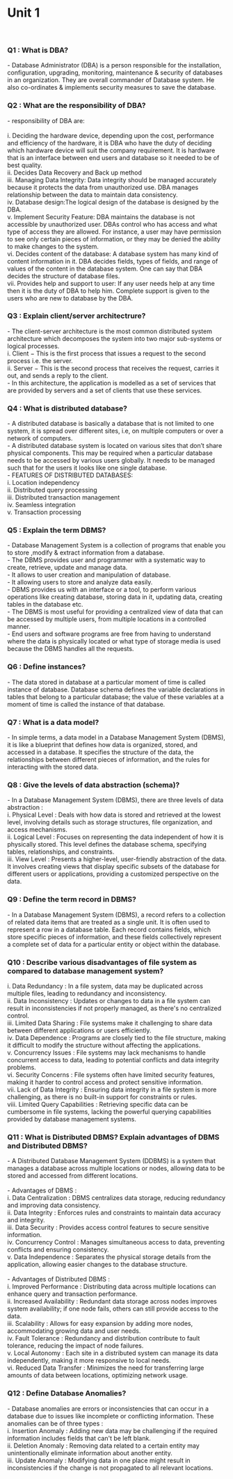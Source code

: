 <h1>Unit 1</h1></br>

<h3>Q1 : What is DBA?</h3>
- Database Administrator (DBA) is a person responsible for the installation, configuration, upgrading, monitoring, maintenance & security of databases in an organization. They are overall commander of Database system. He also co-ordinates & implements security measures to save the database. </br>

<h3>Q2 : What are the responsibility of DBA?</h3>
- responsibility of DBA are: </br></br>
i. Deciding the hardware device, depending upon the cost, performance and efficiency of the hardware, it is DBA who have the duty of deciding which hardware device will suit the company requirement. It is hardware that is an interface between end users and database so it needed to be of best quality. </br>
ii. Decides Data Recovery and Back up method </br>
iii. Managing Data Integrity: Data integrity should be managed accurately because it protects the data from unauthorized use. DBA manages relationship between the data to maintain data consistency. </br>
iv. Database design:The logical design of the database is designed by the DBA.</br>
v. Implement Security Feature: DBA maintains the database is not accessible by unauthorized user. DBAs control who has access and what type of access they are allowed. For instance, a user may have permission to see only certain pieces of information, or they may be denied the ability to make changes to the system. </br>
vi. Decides content of the database: A database system has many kind of content information in it. DBA decides fields, types of fields, and range of values of the content in the database system. One can say that DBA decides the structure of database files.</br>
vii. Provides help and support to user: If any user needs help at any time then it is the duty of DBA to help him. Complete support is given to the users who are new to database by the DBA.</br>

<h3>Q3 : Explain client/server architectrure?</h3>
- The client-server architecture is the most common distributed system architecture which decomposes the system into two major sub-systems or logical processes.</br>
i. Client − This is the first process that issues a request to the second process i.e. the server. </br>
ii. Server − This is the second process that receives the request, carries it out, and sends a reply to the client. </br>
- In this architecture, the application is modelled as a set of services that are provided by servers and a set of clients that use these services. </br>

<h3>Q4 : What is distributed database?</h3>
- A distributed database is basically a database that is not limited to one system, it is spread over different sites, i.e, on multiple computers or over a network of computers. </br>
- A distributed database system is located on various sites that don’t share physical components. This may be required when a particular database needs to be accessed by various users globally. It needs to be managed such that for the users it looks like one single database. </br>
- FEATURES OF DISTRIBUTED DATABASES: </br>
i. Location independency  </br>
ii. Distributed query processing </br>
iii. Distributed transaction management  </br>
iv. Seamless integration </br>
v. Transaction processing </br>

<h3>Q5 : Explain the term DBMS?</h3>
- Database Management System is a collection of programs that enable you to store ,modify & extract information from a database. </br>
- The DBMS provides user and programmer with a systematic way to create, retrieve, update and manage data. </br>
- It allows to user creation and manipulation of database. </br>
- It allowing users to store and analyze data easily. </br>
- DBMS provides us with an interface or a tool, to perform various operations like creating database, storing data in it, updating data, creating tables in the database etc. </br>
- The DBMS is most useful for providing a centralized view of data that can be accessed by multiple users, from multiple locations in a controlled manner. </br>
- End users and software programs are free from having to understand where the data is physically located or what type of storage media is used because the DBMS handles all the requests. </br>

<h3>Q6 : Define instances?</h3>
- The data stored in database at a particular moment of time is called instance of database. Database schema defines the variable declarations in tables that belong to a particular database; the value of these variables at a moment of time is called the instance of that database. </br>

<h3>Q7 : What is a data model?</h3>
- In simple terms, a data model in a Database Management System (DBMS), it is like a blueprint that defines how data is organized, stored, and accessed in a database. It specifies the structure of the data, the relationships between different pieces of information, and the rules for interacting with the stored data.

<h3>Q8 : Give the levels of data abstraction (schema)?</h3>
- In a Database Management System (DBMS), there are three levels of data abstraction : </br>
i. Physical Level : Deals with how data is stored and retrieved at the lowest level, involving details such as storage structures, file organization, and access mechanisms. </br>
ii. Logical Level : Focuses on representing the data independent of how it is physically stored. This level defines the database schema, specifying tables, relationships, and constraints. </br>
iii. View Level : Presents a higher-level, user-friendly abstraction of the data. It involves creating views that display specific subsets of the database for different users or applications, providing a customized perspective on the data. </br>

<h3>Q9 : Define the term record in DBMS?</h3>
- In a Database Management System (DBMS), a record refers to a collection of related data items that are treated as a single unit. It is often used to represent a row in a database table. Each record contains fields, which store specific pieces of information, and these fields collectively represent a complete set of data for a particular entity or object within the database. </br>

<h3>Q10 : Describe various disadvantages of file system as compared to database management system?</h3>
i. Data Redundancy : In a file system, data may be duplicated across multiple files, leading to redundancy and inconsistency. </br>
ii. Data Inconsistency : Updates or changes to data in a file system can result in inconsistencies if not properly managed, as there's no centralized control. </br>
iii. Limited Data Sharing : File systems make it challenging to share data between different applications or users efficiently. </br>
iv. Data Dependence : Programs are closely tied to the file structure, making it difficult to modify the structure without affecting the applications. </br>
v. Concurrency Issues : File systems may lack mechanisms to handle concurrent access to data, leading to potential conflicts and data integrity problems. </br>
vi. Security Concerns : File systems often have limited security features, making it harder to control access and protect sensitive information. </br>
vii. Lack of Data Integrity : Ensuring data integrity in a file system is more challenging, as there is no built-in support for constraints or rules. </br>
viii. Limited Query Capabilities : Retrieving specific data can be cumbersome in file systems, lacking the powerful querying capabilities provided by database management systems. </br>

<h3>Q11 : What is Distributed DBMS? Explain advantages of DBMS and Distributed DBMS?</h3>
- A Distributed Database Management System (DDBMS) is a system that manages a database across multiple locations or nodes, allowing data to be stored and accessed from different locations. </br></br>
- Advantages of DBMS : </br>
i. Data Centralization : DBMS centralizes data storage, reducing redundancy and improving data consistency. </br>
ii. Data Integrity : Enforces rules and constraints to maintain data accuracy and integrity. </br>
iii. Data Security : Provides access control features to secure sensitive information. </br>
iv. Concurrency Control : Manages simultaneous access to data, preventing conflicts and ensuring consistency. </br>
v. Data Independence : Separates the physical storage details from the application, allowing easier changes to the database structure. </br></br>
- Advantages of Distributed DBMS : </br>
i. Improved Performance : Distributing data across multiple locations can enhance query and transaction performance. </br>
ii. Increased Availability : Redundant data storage across nodes improves system availability; if one node fails, others can still provide access to the data. </br>
iii. Scalability : Allows for easy expansion by adding more nodes, accommodating growing data and user needs. </br>
iv. Fault Tolerance : Redundancy and distribution contribute to fault tolerance, reducing the impact of node failures. </br>
v. Local Autonomy : Each site in a distributed system can manage its data independently, making it more responsive to local needs. </br>
vi. Reduced Data Transfer : Minimizes the need for transferring large amounts of data between locations, optimizing network usage. </br>

<h3>Q12 : Define Database Anomalies?</h3>
- Database anomalies are errors or inconsistencies that can occur in a database due to issues like incomplete or conflicting information. These anomalies can be of three types : </br>
i. Insertion Anomaly : Adding new data may be challenging if the required information includes fields that can't be left blank. </br>
ii. Deletion Anomaly : Removing data related to a certain entity may unintentionally eliminate information about another entity. </br>
iii. Update Anomaly : Modifying data in one place might result in inconsistencies if the change is not propagated to all relevant locations. </br>
